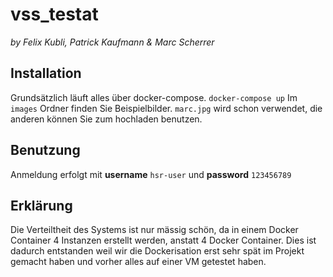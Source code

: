 # vss_testat

*by Felix Kubli, Patrick Kaufmann & Marc Scherrer*

## Installation

Grundsätzlich läuft alles über docker-compose.
``docker-compose up``
Im ``images`` Ordner finden Sie Beispielbilder. ``marc.jpg`` wird schon verwendet, die anderen können Sie zum hochladen benutzen.

## Benutzung

Anmeldung erfolgt mit **username** ``hsr-user`` und **password** ``123456789``

## Erklärung

Die Verteiltheit des Systems ist nur mässig schön, da in einem Docker Container 4 Instanzen erstellt werden, anstatt 4 Docker Container. Dies ist dadurch entstanden weil wir die Dockerisation erst sehr spät im Projekt gemacht haben und vorher alles auf einer VM getestet haben.